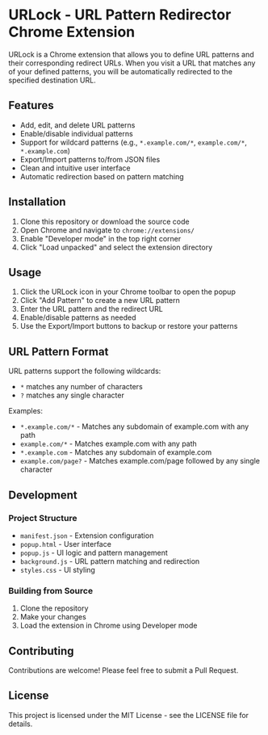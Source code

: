 # URLock - URL Pattern Redirector Chrome Extension

URLock is a Chrome extension that allows you to define URL patterns and their corresponding redirect URLs. When you visit a URL that matches any of your defined patterns, you will be automatically redirected to the specified destination URL.

## Features

- Add, edit, and delete URL patterns
- Enable/disable individual patterns
- Support for wildcard patterns (e.g., `*.example.com/*`, `example.com/*`, `*.example.com`)
- Export/Import patterns to/from JSON files
- Clean and intuitive user interface
- Automatic redirection based on pattern matching

## Installation

1. Clone this repository or download the source code
2. Open Chrome and navigate to `chrome://extensions/`
3. Enable "Developer mode" in the top right corner
4. Click "Load unpacked" and select the extension directory

## Usage

1. Click the URLock icon in your Chrome toolbar to open the popup
2. Click "Add Pattern" to create a new URL pattern
3. Enter the URL pattern and the redirect URL
4. Enable/disable patterns as needed
5. Use the Export/Import buttons to backup or restore your patterns

## URL Pattern Format

URL patterns support the following wildcards:
- `*` matches any number of characters
- `?` matches any single character

Examples:
- `*.example.com/*` - Matches any subdomain of example.com with any path
- `example.com/*` - Matches example.com with any path
- `*.example.com` - Matches any subdomain of example.com
- `example.com/page?` - Matches example.com/page followed by any single character

## Development

### Project Structure

- `manifest.json` - Extension configuration
- `popup.html` - User interface
- `popup.js` - UI logic and pattern management
- `background.js` - URL pattern matching and redirection
- `styles.css` - UI styling

### Building from Source

1. Clone the repository
2. Make your changes
3. Load the extension in Chrome using Developer mode

## Contributing

Contributions are welcome! Please feel free to submit a Pull Request.

## License

This project is licensed under the MIT License - see the LICENSE file for details. 